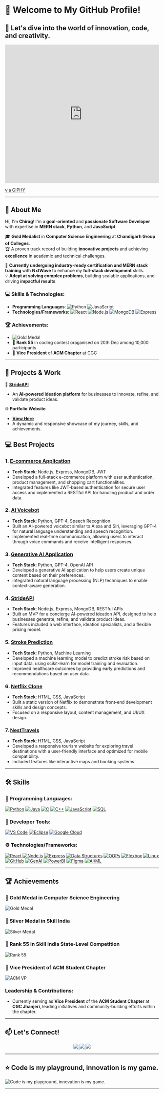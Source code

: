 # 👋 Welcome to My GitHub Profile!

## 🌟 Let's dive into the world of innovation, code, and creativity.

<div style="width:100%;height:0;padding-bottom:90%;position:relative;">
  <iframe src="https://giphy.com/embed/3o6Zt5nK0BvZhyS5IE" width="100%" height="100%" style="position:absolute" frameBorder="0" class="giphy-embed" allowFullScreen></iframe>
</div>

<p><a href="https://giphy.com/gifs/3o6Zt5nK0BvZhyS5IE">via GIPHY</a></p>




---

## 🌟 About Me

Hi, I'm **Chirag**! I'm a **goal-oriented** and **passionate Software Developer** with expertise in **MERN stack**, **Python**, and **JavaScript**. 

🎓 **Gold Medalist** in **Computer Science Engineering** at **Chandigarh Group of Colleges**.  
🏆 A proven track record of building **innovative projects** and achieving **excellence** in academic and technical challenges.

🔧 **Currently undergoing industry-ready certification and MERN stack training** with **NxtWave** to enhance my **full-stack development** skills.  
💡 **Adept at solving complex problems**, building scalable applications, and driving **impactful results**.

### 💻 Skills & Technologies:
- **Programming Languages**: ![Python](https://img.shields.io/badge/-Python-3776AB?style=flat&logo=python&logoColor=white) ![JavaScript](https://img.shields.io/badge/-JavaScript-F7DF1E?style=flat&logo=javascript&logoColor=black)
- **Technologies/Frameworks**: ![React](https://img.shields.io/badge/-React-61DAFB?style=flat&logo=react&logoColor=black) ![Node.js](https://img.shields.io/badge/-Node.js-339933?style=flat&logo=node.js&logoColor=white) ![MongoDB](https://img.shields.io/badge/-MongoDB-47A248?style=flat&logo=mongodb&logoColor=white) ![Express](https://img.shields.io/badge/-Express-000000?style=flat&logo=express&logoColor=white)

### 🏆 Achievements:
- ![Gold Medal](https://img.shields.io/badge/-Gold%20Medalist-FFD700?style=flat&logo=medal&logoColor=white)
- 🥇 **Rank 55** in coding contest oraganised on 20th Dec among 10,000 participants.
- 💼 **Vice President** of **ACM Chapter** at CGC





---



## 💼 Projects & Work

🚀 **[StrideAPI](https://strideapi.wegic.app/)**  
- An **AI-powered ideation platform** for businesses to innovate, refine, and validate product ideas.

🌐 **Portfolio Website**  
- **[View Here](https://chiragsahni093.netlify.app/)**  
- A dynamic and responsive showcase of my journey, skills, and achievements.

## 💻 Best Projects

### 1. **[E-commerce Application](https://chiragtech.ccbp.tech/)**
   - **Tech Stack**: Node.js, Express, MongoDB, JWT
   - Developed a full-stack e-commerce platform with user authentication, product management, and shopping cart functionalities.
   - Integrated features like JWT-based authentication for secure user access and implemented a RESTful API for handling product and order data.

### 2. **[AI Voicebot](https://github.com/chiragSahani/AI_Voice_Alexa.git)**
   - **Tech Stack**: Python, GPT-4, Speech Recognition
   - Built an AI-powered voicebot similar to Alexa and Siri, leveraging GPT-4 for natural language understanding and speech recognition.
   - Implemented real-time communication, allowing users to interact through voice commands and receive intelligent responses.

### 3. **[Generative AI Application](https://aichiragbot.ccbp.tech/)**
   - **Tech Stack**: Python, GPT-4, OpenAI API
   - Developed a generative AI application to help users create unique content based on their preferences.
   - Integrated natural language processing (NLP) techniques to enable context-aware generation.

### 4. **[StrideAPI](https://strideapi.wegic.app/)**
   - **Tech Stack**: Node.js, Express, MongoDB, RESTful APIs
   - Built an MVP for a concierge AI-powered ideation API, designed to help businesses generate, refine, and validate product ideas.
   - Features included a web interface, ideation specialists, and a flexible pricing model.

### 5. **[Stroke Prediction](https://github.com/chiragSahani/Heart_disease.git)**
   - **Tech Stack**: Python, Machine Learning
   - Developed a machine learning model to predict stroke risk based on input data, using scikit-learn for model training and evaluation.
   - Improved healthcare outcomes by providing early predictions and recommendations based on user data.

### 6. **[Netflix Clone](https://netchir95.ccbp.tech/)**
   - **Tech Stack**: HTML, CSS, JavaScript
   - Built a static version of Netflix to demonstrate front-end development skills and design concepts.
   - Focused on a responsive layout, content management, and UI/UX design.

### 7. **[NestTravels](https://nesttravels99.ccbp.tech/)**
   - **Tech Stack**: HTML, CSS, JavaScript
   - Developed a responsive tourism website for exploring travel destinations with a user-friendly interface and optimized for mobile compatibility.
   - Included features like interactive maps and booking systems.



---

## 🛠️ Skills

### 🎯 Programming Languages:
[![Python](https://img.shields.io/badge/-Python-3776AB?style=flat&logo=python&logoColor=white)](https://www.python.org)
[![Java](https://img.shields.io/badge/-Java-007396?style=flat&logo=java&logoColor=white)](https://www.java.com)
[![C](https://img.shields.io/badge/-C-A8B9CC?style=flat&logo=c&logoColor=white)](https://en.wikipedia.org/wiki/C_(programming_language))
[![C++](https://img.shields.io/badge/-C++-00599C?style=flat&logo=cplusplus&logoColor=white)](https://isocpp.org)
[![JavaScript](https://img.shields.io/badge/-JavaScript-F7DF1E?style=flat&logo=javascript&logoColor=black)](https://developer.mozilla.org/en-US/docs/Web/JavaScript)
[![SQL](https://img.shields.io/badge/-SQL-4479A1?style=flat&logo=sqlite&logoColor=white)](https://www.sql.org)

### 🎨 Developer Tools:
[![VS Code](https://img.shields.io/badge/-VS%20Code-007ACC?style=flat&logo=visualstudiocode&logoColor=white)](https://code.visualstudio.com/)
[![Eclipse](https://img.shields.io/badge/-Eclipse-2C2255?style=flat&logo=eclipse&logoColor=white)](https://www.eclipse.org/)
[![Google Cloud](https://img.shields.io/badge/-Google%20Cloud-4285F4?style=flat&logo=googlecloud&logoColor=white)](https://cloud.google.com)

### ⚙️ Technologies/Frameworks:
[![React](https://img.shields.io/badge/-React-61DAFB?style=flat&logo=react&logoColor=black)](https://reactjs.org/)
[![Node.js](https://img.shields.io/badge/-Node.js-339933?style=flat&logo=node.js&logoColor=white)](https://nodejs.org/)
[![Express](https://img.shields.io/badge/-Express-000000?style=flat&logo=express&logoColor=white)](https://expressjs.com/)
[![Data Structures](https://img.shields.io/badge/-Data%20Structures-FFD700?style=flat&logo=data%20structures&logoColor=white)](https://www.geeksforgeeks.org/data-structures/)
[![OOPs](https://img.shields.io/badge/-OOPs-008080?style=flat&logo=java&logoColor=white)](https://en.wikipedia.org/wiki/Object-oriented_programming)
[![Flexbox](https://img.shields.io/badge/-Flexbox-FF69B4?style=flat&logo=css3&logoColor=white)](https://css-tricks.com/snippets/css/a-guide-to-flexbox/)
[![Linux](https://img.shields.io/badge/-Linux-FCC624?style=flat&logo=linux&logoColor=white)](https://www.linux.org/)
[![GitHub](https://img.shields.io/badge/-GitHub-181717?style=flat&logo=github&logoColor=white)](https://github.com)
[![GenAI](https://img.shields.io/badge/-GenAI-800080?style=flat&logo=ai&logoColor=white)](https://openai.com)
[![PowerBI](https://img.shields.io/badge/-PowerBI-F2C811?style=flat&logo=powerbi&logoColor=white)](https://powerbi.microsoft.com)
[![Figma](https://img.shields.io/badge/-Figma-F24E1E?style=flat&logo=figma&logoColor=white)](https://www.figma.com/)
[![AI/ML](https://img.shields.io/badge/-AI%2FML-00B140?style=flat&logo=ai&logoColor=white)](https://www.microsoft.com/en-us/ai)


---

## 🏆 Achievements

### 🥇 **Gold Medal in Computer Science Engineering**
![Gold Medal](https://img.shields.io/badge/-Gold%20Medal-FFD700?style=flat&logo=medal&logoColor=white)

### 🥈 **Silver Medal in Skill India**
![Silver Medal](https://img.shields.io/badge/-Silver%20Medal-C0C0C0?style=flat&logo=medal&logoColor=white)

### 🎯 **Rank 55 in Skill India State-Level Competition**
![Rank 55](https://img.shields.io/badge/-Rank%2055-00BFFF?style=flat&logo=trophy&logoColor=white)

### 💼 **Vice President of ACM Student Chapter**
![ACM VP](https://img.shields.io/badge/-VP%20of%20ACM%20Chapter-009C73?style=flat&logo=acm&logoColor=white)


### Leadership & Contributions:
- Currently serving as **Vice President** of the **ACM Student Chapter** at **CGC Jhanjeri**, leading initiatives and community-building efforts within the chapter.




---

## 📫 Let's Connect!

<p align="center">
  <a href="https://www.linkedin.com/in/chiragsahani/" target="_blank">
    <img src="https://img.shields.io/badge/LinkedIn-Connect-blue?style=for-the-badge&logo=linkedin" />
  </a>
  <a href="mailto:chiragsahani093@gmail.com" target="_blank">
    <img src="https://img.shields.io/badge/Email-Contact-red?style=for-the-badge&logo=gmail" />
  </a>
  <a href="https://github.com/chiragSahani" target="_blank">
    <img src="https://img.shields.io/badge/GitHub-Follow-black?style=for-the-badge&logo=github" />
  </a>
</p>

---


## ⭐ **Code is my playground, innovation is my game.**

![Code is my playground, innovation is my game.](https://media.giphy.com/media/xT9IgzoKnwFNmISR8I/giphy.gif)

---








